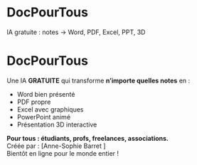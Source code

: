 # DocPourTous
IA gratuite : notes → Word, PDF, Excel, PPT, 3D
# DocPourTous

Une IA **GRATUITE** qui transforme **n’importe quelles notes** en :

- Word bien présenté  
- PDF propre  
- Excel avec graphiques  
- PowerPoint animé  
- Présentation 3D interactive  

**Pour tous : étudiants, profs, freelances, associations.**  
Créée par : [Anne-Sophie Barret ]  
Bientôt en ligne pour le monde entier !
